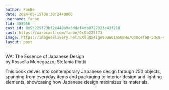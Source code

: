 ```yaml
---
author: FanBe
date: 2024-05-15T08:38:24+0000
username: fanbe
fid: 458956
cast_id: 0x9b225f73bf2e440a9a5ddef4db0727023e43f218
cast: https://warpcast.com/fanbe/0x9b225f73
image: https://imagedelivery.net/BXluQx4ige9GuW0Ia56BHw/0d8cefb8-5dc8-41dd-5494-cb2ace4c9900/original
layout: post
---
```

WA: The Essence of Japanese Design  
by Rossella Menegazzo, Stefania Piotti  
  
This book delves into contemporary Japanese design through 250 objects, spanning from everyday items and packaging to interior design and lighting elements, showcasing how Japanese design maximizes its materials.  

<img src='https://imagedelivery.net/BXluQx4ige9GuW0Ia56BHw/0d8cefb8-5dc8-41dd-5494-cb2ace4c9900/original' alt='' referrerpolicy='no-referrer'/>
<img src='https://imagedelivery.net/BXluQx4ige9GuW0Ia56BHw/7b8bf065-726c-4261-8761-50b7055c7800/original' alt='' referrerpolicy='no-referrer'/>